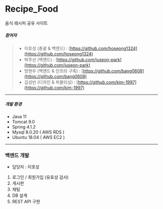 # Recipe_Food

음식 레시피 공유 사이트

##### 참여자

> * 이호성 (총괄 & 백엔드) : [https://github.com/hoseong1324](https://github.com/hoseong1324)
> * 박주선 (백엔드) : [https://github.com/juseon-park](https://github.com/juseon-park)
> * 방현우 (백엔드 & 인프라 구축) : [https://github.com/bang0608](https://github.com/bang0608)
> * 김성빈 (디자인 & 퍼블리싱) : [https://github.com/kim-1997](https://github.com/kim-1997)

-----

##### 개발 환경

* Java 11
* Tomcat 9.0
* Spring 4.1.2
* Mysql 8.0.20 ( AWS RDS )
* Ubuntu 18.04 ( AWS EC2 )

-----


###  백엔드 개발

* 담당자 : 이호성

1. 로그인 / 회원가입 (유효성 검사)
2. 게시판
3. 채팅
4. DB 설계
5. REST API 구현


